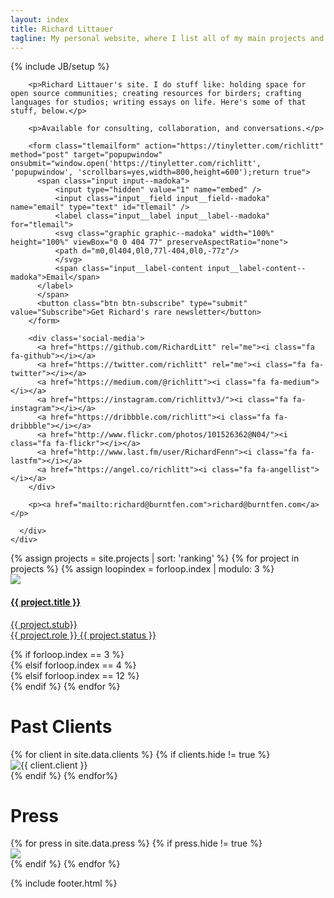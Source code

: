```yaml
---
layout: index
title: Richard Littauer
tagline: My personal website, where I list all of my main projects and occasionally blog.
---
```

{% include JB/setup %}

<div class="wrapper">
  <div id="contact" >
    <div class="container">
      <div class="row col-sm-8 col-sm-offset-2 speak">

        <p>Richard Littauer's site. I do stuff like: holding space for open source communities; creating resources for birders; crafting languages for studios; writing essays on life. Here's some of that stuff, below.</p>

        <p>Available for consulting, collaboration, and conversations.</p>

        <form class="tlemailform" action="https://tinyletter.com/richlitt" method="post" target="popupwindow" onsubmit="window.open('https://tinyletter.com/richlitt', 'popupwindow', 'scrollbars=yes,width=800,height=600');return true">
          <span class="input input--madoka">
              <input type="hidden" value="1" name="embed" />
              <input class="input__field input__field--madoka" name="email" type="text" id="tlemail" />
              <label class="input__label input__label--madoka" for="tlemail">
              <svg class="graphic graphic--madoka" width="100%" height="100%" viewBox="0 0 404 77" preserveAspectRatio="none">
              <path d="m0,0l404,0l0,77l-404,0l0,-77z"/>
              </svg>
              <span class="input__label-content input__label-content--madoka">Email</span>
          </label>
          </span>
          <button class="btn btn-subscribe" type="submit" value="Subscribe">Get Richard's rare newsletter</button>
        </form>

        <div class='social-media'>
          <a href="https://github.com/RichardLitt" rel="me"><i class="fa fa-github"></i></a>
          <a href="https://twitter.com/richlitt" rel="me"><i class="fa fa-twitter"></i></a>
          <a href="https://medium.com/@richlitt"><i class="fa fa-medium"></i></a>
          <a href="https://instagram.com/richlittv3/"><i class="fa fa-instagram"></i></a>
          <a href="https://dribbble.com/richlitt"><i class="fa fa-dribbble"></i></a>
          <a href="http://www.flickr.com/photos/101526362@N04/"><i class="fa fa-flickr"></i></a>
          <a href="http://www.last.fm/user/RichardFenn"><i class="fa fa-lastfm"></i></a>
          <a href="https://angel.co/richlitt"><i class="fa fa-angellist"></i></a>
        </div>

        <p><a href="mailto:richard@burntfen.com">richard@burntfen.com</a></p>

      </div>
    </div>
  </div>

  <div class="container">
    <div class="row col-md-12 projects">
      {% assign projects = site.projects | sort: 'ranking' %}
      {% for project in projects %}
        {% assign loopindex = forloop.index | modulo: 3 %}
          <div class="project col-xs-10 col-xs-offset-1 col-sm-4 col-sm-offset-0 col-md-3">
            <div class="img-container">
              <a href="{{ project.url }}">
                <img src="assets/img/project/{{ project.picture-small }}" class="card-image"/>
              </a>
            </div>
            <a class="project-title" href="{{ project.url }}">
              <h4>
                {{ project.title }}
              </h4>
              <p>{{ project.stub}}<br />
              {{ project.role }} <span class="status">{{ project.status }}</span></p>
            </a>
          </div>
        {% if forloop.index == 3 %}
          <div class="clearfix visible-sm-block"></div>
        {% elsif forloop.index == 4 %}
          <div class="clearfix visible-md-block visible-lg-block"></div>
        {% elsif forloop.index == 12 %}
          <div class="clearfix visible-md-block visible-lg-block"></div>
        {% endif %}
      {% endfor %}
    </div>
  </div>
</div>

<div class="container">
  <div class="row press">
    <h1 class="section-header">Past Clients</h1>
    {% for client in site.data.clients %}
      {% if clients.hide != true %}
      <div class="col-xs-6 col-sm-3 col-md-2">
        <div class="img-container">
          <img src="assets/img/clients/{{ client.image }}" title="{{ client.client }}" class="card-image">
        </div>
      </div>
      {% endif %}
    {% endfor%}
  </div>
</div>

<div class="container">
  <div class="row press">
    <h1 class="section-header">Press</h1>
    {% for press in site.data.press %}
      {% if press.hide != true %}
        <div class="col-xs-6 col-sm-3 col-md-2">
          <div class="img-container">
            <a href="{{ press.url }}" title="{{ press.title }}">
              <img src="assets/img/press/{{ press.image }}" class="card-image">
            </a>
          </div>
        </div>
      {% endif %}
    {% endfor %}
  </div>
</div>

{% include footer.html %}
